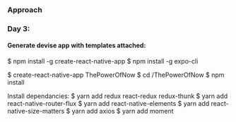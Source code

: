 ### Approach 

### Day 3: 

#### Generate devise app with templates attached: 
$ npm install -g create-react-native-app
$ npm install -g expo-cli

$ create-react-native-app ThePowerOfNow
$ cd /ThePowerOfNow
$ npm install

Install dependancies: 
$ yarn add redux react-redux redux-thunk
$ yarn add react-native-router-flux
$ yarn add react-native-elements
$ yarn add react-native-size-matters
$ yarn add axios
$ yarn add moment
